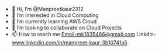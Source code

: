 - 👋 Hi, I’m @Manpreetkaur2312
- 👀 I’m interested in Cloud Computing
- 🌱 I’m currently learning AWS Cloud
- 💞️ I’m looking to collaborate on Cloud Projects
- 📫 How to reach me 
     Email-mk1835466@gmail.com
     Linkdin-www.linkedin.com/in/manpreet-kaur-3b10741a5

<!---
Manpreetkaur2312/Manpreetkaur2312 is a ✨ special ✨ repository because its `README.md` (this file) appears on your GitHub profile.
You can click the Preview link to take a look at your changes.
--->
